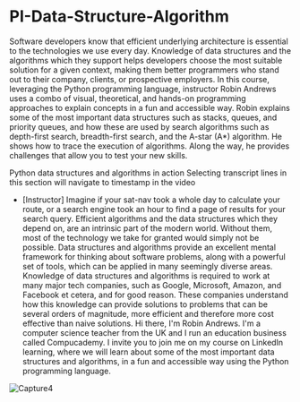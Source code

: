 # PI-Data-Structure-Algorithm
Software developers know that efficient underlying architecture is essential to the technologies we use every day. Knowledge of data structures and the algorithms which they support helps developers choose the most suitable solution for a given context, making them better programmers who stand out to their company, clients, or prospective employers. In this course, leveraging the Python programming language, instructor Robin Andrews uses a combo of visual, theoretical, and hands-on programming approaches to explain concepts in a fun and accessible way. Robin explains some of the most important data structures such as stacks, queues, and priority queues, and how these are used by search algorithms such as depth-first search, breadth-first search, and the A-star (A*) algorithm. He shows how to trace the execution of algorithms. Along the way, he provides challenges that allow you to test your new skills.

Python data structures and algorithms in action
Selecting transcript lines in this section will navigate to timestamp in the video
- [Instructor] Imagine if your sat-nav took a whole day to calculate your route, or a search engine took an hour to find a page of results for your search query. Efficient algorithms and the data structures which they depend on, are an intrinsic part of the modern world. Without them, most of the technology we take for granted would simply not be possible. Data structures and algorithms provide an excellent mental framework for thinking about software problems, along with a powerful set of tools, which can be applied in many seemingly diverse areas. Knowledge of data structures and algorithms is required to work at many major tech companies, such as Google, Microsoft, Amazon, and Facebook et cetera, and for good reason. These companies understand how this knowledge can provide solutions to problems that can be several orders of magnitude, more efficient and therefore more cost effective than naive solutions. Hi there, I'm Robin Andrews. I'm a computer science teacher from the UK and I run an education business called Compucademy. I invite you to join me on my course on LinkedIn learning, where we will learn about some of the most important data structures and algorithms, in a fun and accessible way using the Python programming language.

![Capture4](https://user-images.githubusercontent.com/64193583/131349784-41ee4de9-f6d3-4fac-a6d8-c88a36aa5f62.PNG)




